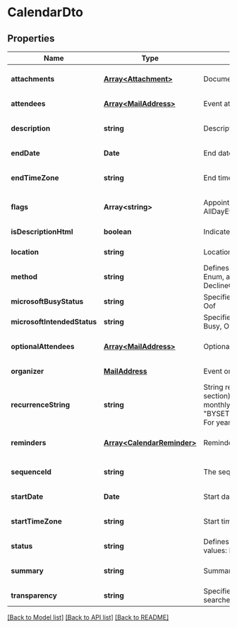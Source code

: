 
# CalendarDto

## Properties
Name | Type | Description | Notes
------------ | ------------- | ------------- | -------------
**attachments** | [**Array&lt;Attachment&gt;**](Attachment.md) | Document attachments. | [optional] [default to undefined]
**attendees** | [**Array&lt;MailAddress&gt;**](MailAddress.md) | Event attendees. | [default to undefined]
**description** | **string** | Description. | [optional] [default to undefined]
**endDate** | **Date** | End date. | [default to undefined]
**endTimeZone** | **string** | End time zone. | [optional] [default to undefined]
**flags** | **Array&lt;string&gt;** | Appointment flags. Items: Enumerates iCalendar flags. Enum, available values: None, AllDayEvent | [optional] [default to undefined]
**isDescriptionHtml** | **boolean** | Indicates if description is in HTML format. | [default to undefined]
**location** | **string** | Location. | [default to undefined]
**method** | **string** | Defines the iCalendar object method type associated with the calendar document. Enum, available values: None, Publish, Request, Reply, Add, Cancel, Refresh, Counter, DeclineCounter | [default to undefined]
**microsoftBusyStatus** | **string** | Specifies the BUSY status. Enum, available values: NotDefined, Free, Tentative, Busy, Oof | [default to undefined]
**microsoftIntendedStatus** | **string** | Specifies the INTENDED status. Enum, available values: NotDefined, Free, Tentative, Busy, Oof | [default to undefined]
**optionalAttendees** | [**Array&lt;MailAddress&gt;**](MailAddress.md) | Optional attendees.              | [optional] [default to undefined]
**organizer** | [**MailAddress**](MailAddress.md) | Event organizer.              | [default to undefined]
**recurrenceString** | **string** | String representation of recurrence pattern (See iCalendar RFC, \"Recurrence rule\" section). For example:               For daily recurrence:         \"FREQ=DAILY;COUNT=10;WKST=MO\"                   For monthly recurrence:         \"BYSETPOS=1;BYDAY=MO,TU,WE,TH,FR;FREQ=MONTHLY;INTERVAL=10;WKST=MO\"                   For yearly recurrence:         \"BYMONTHDAY=30;BYMONTH=1;FREQ=YEARLY;WKST=MO\"                    | [optional] [default to undefined]
**reminders** | [**Array&lt;CalendarReminder&gt;**](CalendarReminder.md) | Reminders. | [optional] [default to undefined]
**sequenceId** | **string** | The sequence id. Read only. | [optional] [default to undefined]
**startDate** | **Date** | Start date. | [default to undefined]
**startTimeZone** | **string** | Start time zone. | [optional] [default to undefined]
**status** | **string** | Defines the overall status or confirmation for the calendar document. Enum, available values: NotDefined, Cancelled, Tentative, Confirmed | [default to undefined]
**summary** | **string** | Summary. | [optional] [default to undefined]
**transparency** | **string** | Specifies whether or not this appointment is intended to be visible in availability searches. Enum, available values: NotDefined, Transparent, Opaque | [default to undefined]



[[Back to Model list]](README.md#documentation-for-models) [[Back to API list]](README.md#documentation-for-api-endpoints) [[Back to README]](README.md)
